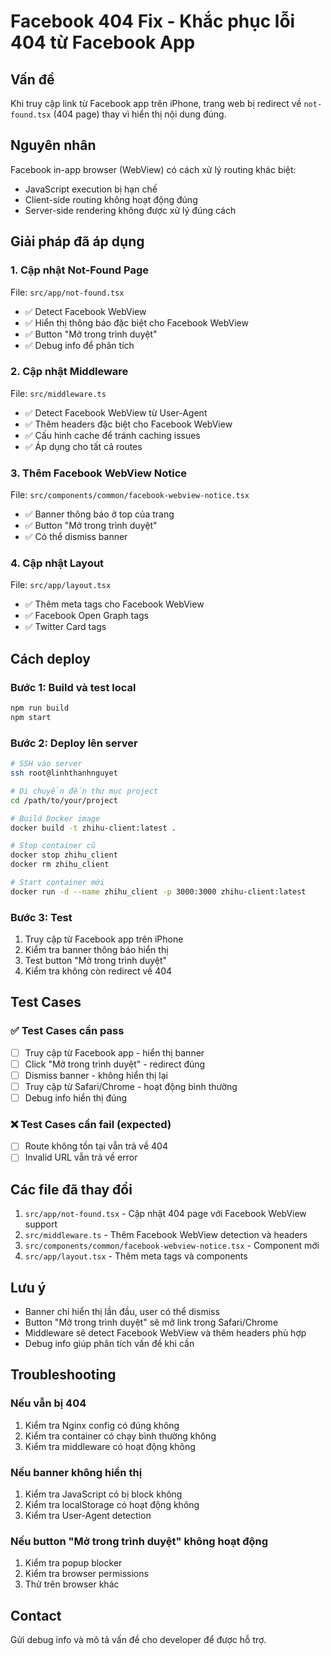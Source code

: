 # Facebook 404 Fix - Khắc phục lỗi 404 từ Facebook App

## Vấn đề
Khi truy cập link từ Facebook app trên iPhone, trang web bị redirect về `not-found.tsx` (404 page) thay vì hiển thị nội dung đúng.

## Nguyên nhân
Facebook in-app browser (WebView) có cách xử lý routing khác biệt:
- JavaScript execution bị hạn chế
- Client-side routing không hoạt động đúng
- Server-side rendering không được xử lý đúng cách

## Giải pháp đã áp dụng

### 1. Cập nhật Not-Found Page
File: `src/app/not-found.tsx`
- ✅ Detect Facebook WebView
- ✅ Hiển thị thông báo đặc biệt cho Facebook WebView
- ✅ Button "Mở trong trình duyệt"
- ✅ Debug info để phân tích

### 2. Cập nhật Middleware
File: `src/middleware.ts`
- ✅ Detect Facebook WebView từ User-Agent
- ✅ Thêm headers đặc biệt cho Facebook WebView
- ✅ Cấu hình cache để tránh caching issues
- ✅ Áp dụng cho tất cả routes

### 3. Thêm Facebook WebView Notice
File: `src/components/common/facebook-webview-notice.tsx`
- ✅ Banner thông báo ở top của trang
- ✅ Button "Mở trong trình duyệt"
- ✅ Có thể dismiss banner

### 4. Cập nhật Layout
File: `src/app/layout.tsx`
- ✅ Thêm meta tags cho Facebook WebView
- ✅ Facebook Open Graph tags
- ✅ Twitter Card tags

## Cách deploy

### Bước 1: Build và test local
```bash
npm run build
npm start
```

### Bước 2: Deploy lên server
```bash
# SSH vào server
ssh root@linhthanhnguyet

# Di chuyển đến thư mục project
cd /path/to/your/project

# Build Docker image
docker build -t zhihu-client:latest .

# Stop container cũ
docker stop zhihu_client
docker rm zhihu_client

# Start container mới
docker run -d --name zhihu_client -p 3000:3000 zhihu-client:latest
```

### Bước 3: Test
1. Truy cập từ Facebook app trên iPhone
2. Kiểm tra banner thông báo hiển thị
3. Test button "Mở trong trình duyệt"
4. Kiểm tra không còn redirect về 404

## Test Cases

### ✅ Test Cases cần pass
- [ ] Truy cập từ Facebook app - hiển thị banner
- [ ] Click "Mở trong trình duyệt" - redirect đúng
- [ ] Dismiss banner - không hiển thị lại
- [ ] Truy cập từ Safari/Chrome - hoạt động bình thường
- [ ] Debug info hiển thị đúng

### ❌ Test Cases cần fail (expected)
- [ ] Route không tồn tại vẫn trả về 404
- [ ] Invalid URL vẫn trả về error

## Các file đã thay đổi

1. `src/app/not-found.tsx` - Cập nhật 404 page với Facebook WebView support
2. `src/middleware.ts` - Thêm Facebook WebView detection và headers
3. `src/components/common/facebook-webview-notice.tsx` - Component mới
4. `src/app/layout.tsx` - Thêm meta tags và components

## Lưu ý

- Banner chỉ hiển thị lần đầu, user có thể dismiss
- Button "Mở trong trình duyệt" sẽ mở link trong Safari/Chrome
- Middleware sẽ detect Facebook WebView và thêm headers phù hợp
- Debug info giúp phân tích vấn đề khi cần

## Troubleshooting

### Nếu vẫn bị 404
1. Kiểm tra Nginx config có đúng không
2. Kiểm tra container có chạy bình thường không
3. Kiểm tra middleware có hoạt động không

### Nếu banner không hiển thị
1. Kiểm tra JavaScript có bị block không
2. Kiểm tra localStorage có hoạt động không
3. Kiểm tra User-Agent detection

### Nếu button "Mở trong trình duyệt" không hoạt động
1. Kiểm tra popup blocker
2. Kiểm tra browser permissions
3. Thử trên browser khác

## Contact

Gửi debug info và mô tả vấn đề cho developer để được hỗ trợ.
